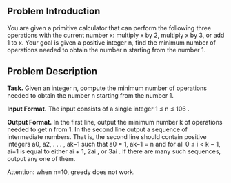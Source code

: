 ## Problem Introduction
You are given a primitive calculator that can perform the following three operations with the current number
x: multiply x by 2, multiply x by 3, or add 1 to x. Your goal is given a positive integer n, find the
minimum number of operations needed to obtain the number n starting from the number 1.

## Problem Description

**Task.** Given an integer n, compute the minimum number of operations needed to obtain the number n
starting from the number 1.

**Input Format.** The input consists of a single integer 1 ≤ n ≤ 106
.

**Output Format.** In the first line, output the minimum number k of operations needed to get n from 1.
In the second line output a sequence of intermediate numbers. That is, the second line should contain
positive integers a0, a2, . . . , ak−1 such that a0 = 1, ak−1 = n and for all 0 ≤ i < k − 1, ai+1 is equal to
either ai + 1, 2ai
, or 3ai
. If there are many such sequences, output any one of them.


Attention: when n=10, greedy does not work.